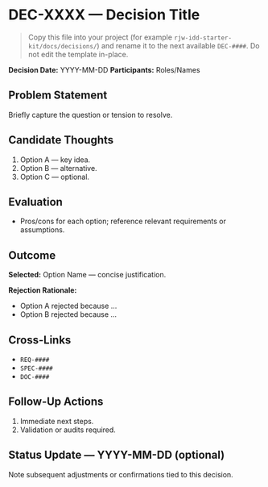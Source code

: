 # DEC-XXXX — Decision Title

> Copy this file into your project (for example `rjw-idd-starter-kit/docs/decisions/`) and rename it to the next available `DEC-####`. Do not edit the template in-place.

**Decision Date:** YYYY-MM-DD
**Participants:** Roles/Names

## Problem Statement
Briefly capture the question or tension to resolve.

## Candidate Thoughts
1. Option A — key idea.
2. Option B — alternative.
3. Option C — optional.

## Evaluation
- Pros/cons for each option; reference relevant requirements or assumptions.

## Outcome
**Selected:** Option Name — concise justification.

**Rejection Rationale:**
- Option A rejected because …
- Option B rejected because …

## Cross-Links
- `REQ-####`
- `SPEC-####`
- `DOC-####`

## Follow-Up Actions
1. Immediate next steps.
2. Validation or audits required.

## Status Update — YYYY-MM-DD (optional)
Note subsequent adjustments or confirmations tied to this decision.
